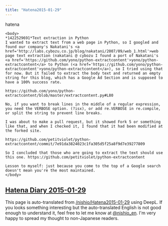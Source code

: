 ```yaml
---
title: "Hatena2015-01-29"
---
```


hatena

```
<body>
*1422529691*Text extraction in Python
I wanted to extract text from a web page in Python, so I googled and found our company's Nakatani's <a href='http://labs.cybozu.co.jp/blog/nakatani/2007/09/web_1.html'>web page text extraction (nakatani @ cybozu I found a port of Nakatani's <a href='https://github.com/yono/python-extractcontent'>yono/python-extractcontent</a> to Python (<a href='https://github.com/yono/python-extractcontent'>yono/python-extractcontent</a>), so I tried using that for now. But it failed to extract the body text and returned an empty string for this blog, which has a Google Ad Section and is supposed to have a 100% success rate.

https://github.com/yono/python-extractcontent/blob/master/extractcontent.py#L80

No, if you want to break lines in the middle of a regular expression, you need the VERBOSE option. (?isx), or add re.VERBOSE in re.compile, or split the string to prevent line breaks.

I was about to make a pull request, but it showed Fork 5 or something like that, and when I checked it, I found that it had been modified at the forked site.

https://github.com/petitviolet/python-extractcontent/commit/7e91da3824023c1fa305d5f25a8f9d7e39277809

So I concluded that those who are going to extract the text should use this one. https://github.com/petitviolet/python-extractcontent

Lesson to myself: just because you come to the top of a Google search doesn't mean you're the most maintained.
</body>
```


[Hatena Diary 2015-01-29](https://nishiohirokazu.hatenadiary.org/archive/2015/01/29)
---
This page is auto-translated from [/nishio/Hatena2015-01-29](https://scrapbox.io/nishio/Hatena2015-01-29) using DeepL. If you looks something interesting but the auto-translated English is not good enough to understand it, feel free to let me know at [@nishio_en](https://twitter.com/nishio_en). I'm very happy to spread my thought to non-Japanese readers.
